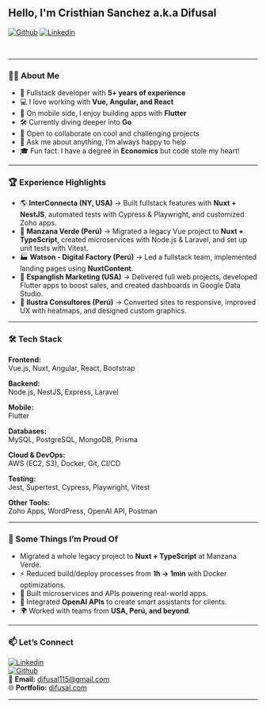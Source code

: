 <!-- Your title -->
## Hello, I'm Cristhian Sanchez a.k.a Difusal      

<!-- Your badges -->
[![Github](https://img.shields.io/badge/-Github-000?style=flat&logo=Github&logoColor=white)](https://github.com/IDifusal)
[![Linkedin](https://img.shields.io/badge/-LinkedIn-blue?style=flat&logo=Linkedin&logoColor=white)](https://www.linkedin.com/in/cristhian-sanchezme/)

&nbsp;

---

### 👨‍💻 About Me

- 🚀 Fullstack developer with **5+ years of experience**  
- 💻 I love working with **Vue, Angular, and React**  
- 📱 On mobile side, I enjoy building apps with **Flutter**  
- 🛠 Currently diving deeper into **Go**  
- 🤝 Open to collaborate on cool and challenging projects  
- 🧩 Ask me about anything, I’m always happy to help  
- 🎓 Fun fact: I have a degree in **Economics** but code stole my heart!  

---

### 🏆 Experience Highlights

- 🌎 **InterConnecta (NY, USA)** → Built fullstack features with **Nuxt + NestJS**, automated tests with Cypress & Playwright, and customized Zoho apps.  
- 🥗 **Manzana Verde (Perú)** → Migrated a legacy Vue project to **Nuxt + TypeScript**, created microservices with Node.js & Laravel, and set up unit tests with Vitest.  
- 🏭 **Watson - Digital Factory (Perú)** → Led a fullstack team, implemented landing pages using **NuxtContent**.  
- 📱 **Espanglish Marketing (USA)** → Delivered full web projects, developed Flutter apps to boost sales, and created dashboards in Google Data Studio.  
- 🎨 **Ilustra Consultores (Perú)** → Converted sites to responsive, improved UX with heatmaps, and designed custom graphics.  

---

### 🛠 Tech Stack

**Frontend:**  
Vue.js, Nuxt, Angular, React, Bootstrap  

**Backend:**  
Node.js, NestJS, Express, Laravel  

**Mobile:**  
Flutter  

**Databases:**  
MySQL, PostgreSQL, MongoDB, Prisma  

**Cloud & DevOps:**  
AWS (EC2, S3), Docker, Git, CI/CD  

**Testing:**  
Jest, Supertest, Cypress, Playwright, Vitest  

**Other Tools:**  
Zoho Apps, WordPress, OpenAI API, Postman  

---

### 🌟 Some Things I’m Proud Of

- Migrated a whole legacy project to **Nuxt + TypeScript** at Manzana Verde.  
- ⚡ Reduced build/deploy processes from **1h → 1min** with Docker optimizations.  
- 🧩 Built microservices and APIs powering real-world apps.  
- 🤖 Integrated **OpenAI APIs** to create smart assistants for clients.  
- 🌍 Worked with teams from **USA, Perú, and beyond**.  

---

### 📫 Let’s Connect

[![Linkedin](https://img.shields.io/badge/-LinkedIn-blue?style=flat&logo=Linkedin&logoColor=white)](https://www.linkedin.com/in/cristhian-sanchezme/)  
[![Github](https://img.shields.io/badge/-Github-000?style=flat&logo=Github&logoColor=white)](https://github.com/IDifusal)  
💌 **Email:** difusal115@gmail.com  
🌐 **Portfolio:** [difusal.com](https://difusal.com)  

---
